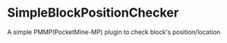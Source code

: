 # SimpleBlockPositionChecker
A simple PMMP(PocketMine-MP) plugin to check block's position/location
